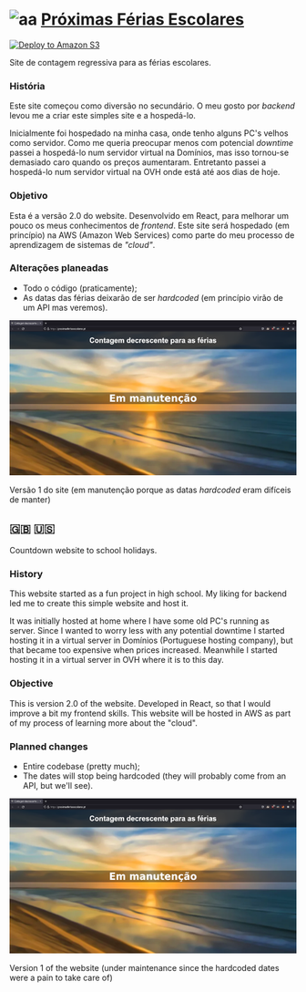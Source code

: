# ![aa](public/favicon.ico) [Próximas Férias Escolares](https://proximasferiasescolares.pt)
[![Deploy to Amazon S3](https://github.com/lipemsc/proximasferiasescolares.pt/actions/workflows/aws.yml/badge.svg)](https://github.com/lipemsc/proximasferiasescolares.pt/actions/workflows/aws.yml)

Site de contagem regressiva para as férias escolares.

### História

Este site começou como diversão no secundário. O meu gosto por *backend* levou me a criar este simples site e a hospedá-lo.

Inicialmente foi hospedado na minha casa, onde tenho alguns PC's velhos como servidor.
Como me queria preocupar menos com potencial *downtime* passei a hospedá-lo num servidor virtual na Domínios, mas isso tornou-se demasiado caro quando os preços aumentaram.
Entretanto passei a hospedá-lo num servidor virtual na OVH onde está até aos dias de hoje.

### Objetivo

Esta é a versão 2.0 do website. Desenvolvido em React, para melhorar um pouco os meus conhecimentos de *frontend*. Este site será hospedado (em princípio) na AWS (Amazon Web Services) como parte do meu processo de aprendizagem de sistemas de *"cloud"*.

### Alterações planeadas

- Todo o código (praticamente);
- As datas das férias deixarão de ser *hardcoded* (em princípio virão de um API mas veremos).

![Versão 1 do site](images/screenshot1.png)

Versão 1 do site (em manutenção porque as datas *hardcoded* eram difíceis de manter)

## :gb: :us:

Countdown website to school holidays.

### History

This website started as a fun project in high school. My liking for backend led me to create this simple website and host it.

It was initially hosted at home where I have some old PC's running as server. Since I wanted to worry less with any potential downtime I started hosting it in a virtual server in Domínios (Portuguese hosting company), but that became too expensive when prices increased.
Meanwhile I started hosting it in a virtual server in OVH where it is to this day.

### Objective

This is version 2.0 of the website. Developed in React, so that I would improve a bit my frontend skills. This website will be hosted in AWS as part of my process of learning more about the "cloud".

### Planned changes

- Entire codebase (pretty much);
- The dates will stop being hardcoded (they will probably come from an API, but we'll see).

![Version 1 of the website](images/screenshot1.png)

Version 1 of the website (under maintenance since the hardcoded dates were a pain to take care of)
